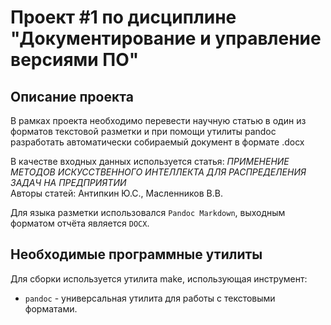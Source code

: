 # Проект #1 по дисциплине "Документирование и управление версиями ПО"

## Описание проекта

В рамках проекта необходимо перевести научную статью в один из форматов текстовой разметки
и при помощи утилиты pandoc разработать автоматически собираемый документ в формате .docx

В качестве входных данных используется статья: *ПРИМЕНЕНИЕ МЕТОДОВ ИСКУССТВЕННОГО ИНТЕЛЛЕКТА ДЛЯ РАСПРЕДЕЛЕНИЯ ЗАДАЧ НА ПРЕДПРИЯТИИ*  
Авторы статей: Антипкин Ю.С., Масленников В.В.

Для языка разметки использовался `Pandoc Markdown`, выходным форматом отчёта является `DOCX`.

## Необходимые программные утилиты

Для сборки используется утилита make, использующая инструмент:
* `pandoc` - универсальная утилита для работы с текстовыми форматами.